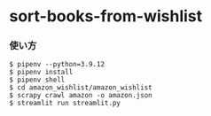 # sort-books-from-wishlist


### 使い方

```
$ pipenv --python=3.9.12
$ pipenv install
$ pipenv shell
$ cd amazon_wishlist/amazon_wishlist
$ scrapy crawl amazon -o amazon.json 
$ streamlit run streamlit.py
```